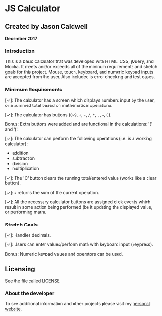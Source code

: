 # JS Calculator
## Created by Jason Caldwell
#### December 2017

### Introduction
This is a basic calculator that was developed with HTML, CSS, jQuery, and Mocha. It meets and/or exceeds all of the mininum requirements and stretch goals for this project. Mouse, touch, keyboard, and numeric keypad inputs are accepted from the user. Also included is error checking and test cases.

### Minimum Requirements
[✓]: The calculator has a screen which displays numbers input by the user, or a summed total based on mathematical operations.  

[✓]: The calculator has buttons (`0-9`, `+`, `-`, `/`, `*`, `.`, `=`, `C`). 

Bonus: Extra buttons were added and are functional in the calculations: '(' and ')'.

[✓]: The calculator can perform the following operations (i.e. is a working calculator):  
* addition
* subtraction
* division
* multiplication  

[✓]: The 'C' button clears the running total/entered value (works like a clear button).  

[✓]: `=` returns the sum of the current operation.  

[✓]: All the necessary calculator buttons are assigned click events which result in some action being performed (be it updating the displayed value, or performing math).

### Stretch Goals
[✓]: Handles decimals.  

[✓]: Users can enter values/perform math with keyboard input (keypress). 

Bonus: Numeric keypad values and operators can be used.

## Licensing

See the file called LICENSE.

### About the developer
To see additional information and other projects please visit my [personal website](http://jdcald13.com).
